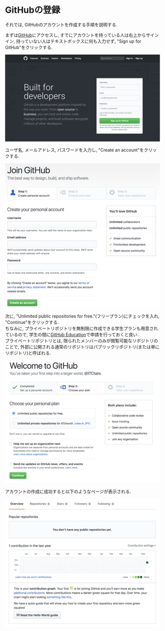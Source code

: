 # GitHubの登録
それでは, GitHubのアカウントを作成する手順を説明する.  

まずは[GitHub](https://github.com/)にアクセスし, すでにアカウントを持っている人は右上からサインイン, 持っていない人はテキストボックスに何も入力せず, "Sign up for GitHub"をクリックする.

<img src="../img/02_register_github/001.png" width="600">

ユーザ名, メールアドレス, パスワードを入力し, "Create an account"をクリックする.

<img src="../img/02_register_github/002.png" width="600">

次に, "Unlimited public repositories for free."(フリープラン)にチェックを入れ, "Continue"をクリックする.  
ちなみに, プライベートリポジトリを無制限に作成できる学生プランも用意されているので, 学生の間に[GitHub Education](https://education.github.com/)で申請を行っておくと良い.  
プライベートリポジトリとは, 限られたメンバーのみが閲覧可能なリポジトリのことで, 外部に公開される通常のリポジトリはパブリックリポジトリ(または単にリポジトリ)と呼ばれる.

<img src="../img/02_register_github/003.png" width="600">

アカウントの作成に成功すると以下のようなページが表示される.

<img src="../img/02_register_github/004.png" width="600">
